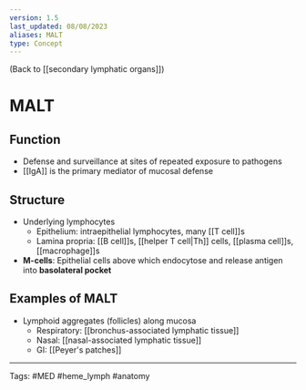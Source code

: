 ```yaml
---
version: 1.5
last_updated: 08/08/2023
aliases: MALT
type: Concept
---
```


(Back to [[secondary lymphatic organs]])

# MALT

## Function
- Defense and surveillance at sites of repeated exposure to pathogens
- [[IgA]] is the primary mediator of mucosal defense
## Structure
- Underlying lymphocytes
	- Epithelium: intraepithelial lymphocytes, many [[T cell]]s
	- Lamina propria: [[B cell]]s, [[helper T cell|Th]] cells, [[plasma cell]]s, [[macrophage]]s
- **M-cells**: Epithelial cells above which endocytose and release antigen into **basolateral pocket**
## Examples of MALT
- Lymphoid aggregates (follicles) along mucosa
	- Respiratory: [[bronchus-associated lymphatic tissue]]
	- Nasal: [[nasal-associated lymphatic tissue]]
	- GI: [[Peyer's patches]]

---
Tags: #MED #heme_lymph #anatomy 